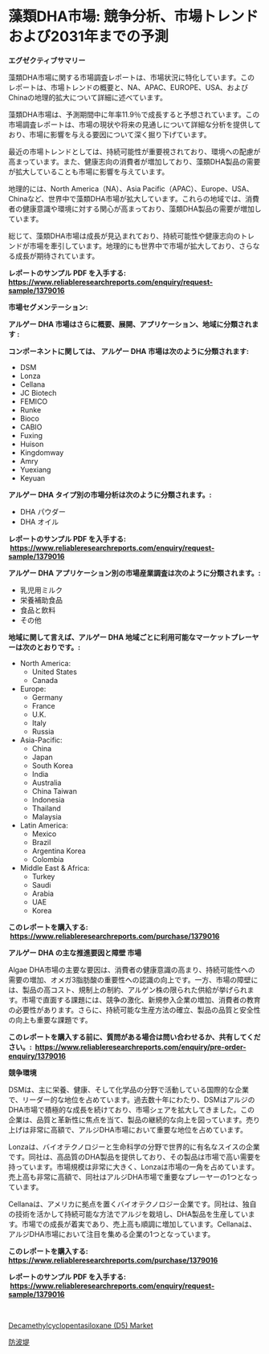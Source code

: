<p><h1>藻類DHA市場: 競争分析、市場トレンドおよび2031年までの予測</h1></p><p><strong>エグゼクティブサマリー</strong></p>
<p><p>藻類DHA市場に関する市場調査レポートは、市場状況に特化しています。このレポートは、市場トレンドの概要と、NA、APAC、EUROPE、USA、およびChinaの地理的拡大について詳細に述べています。</p><p>藻類DHA市場は、予測期間中に年率11.9％で成長すると予想されています。この市場調査レポートは、市場の現状や将来の見通しについて詳細な分析を提供しており、市場に影響を与える要因について深く掘り下げています。</p><p>最近の市場トレンドとしては、持続可能性が重要視されており、環境への配慮が高まっています。また、健康志向の消費者が増加しており、藻類DHA製品の需要が拡大していることも市場に影響を与えています。</p><p>地理的には、North America（NA）、Asia Pacific（APAC）、Europe、USA、Chinaなど、世界中で藻類DHA市場が拡大しています。これらの地域では、消費者の健康意識や環境に対する関心が高まっており、藻類DHA製品の需要が増加しています。</p><p>総じて、藻類DHA市場は成長が見込まれており、持続可能性や健康志向のトレンドが市場を牽引しています。地理的にも世界中で市場が拡大しており、さらなる成長が期待されています。</p></p>
<p><strong>レポートのサンプル PDF を入手する: <a href="https://www.reliableresearchreports.com/enquiry/request-sample/1379016">https://www.reliableresearchreports.com/enquiry/request-sample/1379016</a></strong></p>
<p><strong>市場セグメンテーション:</strong></p>
<p><strong> アルゲー DHA 市場はさらに概要、展開、アプリケーション、地域に分類されます :</strong></p>
<p><strong>コンポーネントに関しては、 アルゲー DHA 市場は次のように分類されます: &nbsp;</strong></p>
<p><ul><li>DSM</li><li>Lonza</li><li>Cellana</li><li>JC Biotech</li><li>FEMICO</li><li>Runke</li><li>Bioco</li><li>CABIO</li><li>Fuxing</li><li>Huison</li><li>Kingdomway</li><li>Amry</li><li>Yuexiang</li><li>Keyuan</li></ul></p>
<p><strong> アルゲー DHA タイプ別の市場分析は次のように分類されます。:</strong></p>
<p><ul><li>DHA パウダー</li><li>DHA オイル</li></ul></p>
<p><strong>レポートのサンプル PDF を入手する: &nbsp;<a href="https://www.reliableresearchreports.com/enquiry/request-sample/1379016">https://www.reliableresearchreports.com/enquiry/request-sample/1379016</a></strong></p>
<p><strong> アルゲー DHA アプリケーション別の市場産業調査は次のように分類されます。:</strong></p>
<p><ul><li>乳児用ミルク</li><li>栄養補助食品</li><li>食品と飲料</li><li>その他</li></ul></p>
<p><strong>地域に関して言えば、アルゲー DHA 地域ごとに利用可能なマーケットプレーヤーは次のとおりです。:</strong></p>
<p><ul>
    <li>
        North America:
        <ul>
            <li>United States</li>
            <li>Canada</li>
        </ul>
    </li>
    <li>
        Europe:
        <ul>
            <li>Germany</li>
            <li>France</li>
            <li>U.K.</li>
            <li>Italy</li>
            <li>Russia</li>
        </ul>
    </li>
    <li>
        Asia-Pacific:
        <ul>
            <li>China</li>
            <li>Japan</li>
            <li>South Korea</li>
            <li>India</li>
            <li>Australia</li>
            <li>China Taiwan</li>
            <li>Indonesia</li>
            <li>Thailand</li>
            <li>Malaysia</li>
        </ul>
    </li>
    <li>
        Latin America:
        <ul>
            <li>Mexico</li>
            <li>Brazil</li>
            <li>Argentina Korea</li>
            <li>Colombia</li>
        </ul>
    </li>
    <li>
        Middle East & Africa:
        <ul>
            <li>Turkey</li>
            <li>Saudi</li>
            <li>Arabia</li>
            <li>UAE</li>
            <li>Korea</li>
        </ul>
    </li>
    </ul></p>
<p><strong>このレポートを購入する: &nbsp;<a href="https://www.reliableresearchreports.com/purchase/1379016">https://www.reliableresearchreports.com/purchase/1379016</a></strong></p>
<p><strong>アルゲー DHA の主な推進要因と障壁 市場</strong></p>
<p><p>Algae DHA市場の主要な要因は、消費者の健康意識の高まり、持続可能性への需要の増加、オメガ3脂肪酸の重要性への認識の向上です。一方、市場の障壁には、製品の高コスト、規制上の制約、アルゲン株の限られた供給が挙げられます。市場で直面する課題には、競争の激化、新規参入企業の増加、消費者の教育の必要性があります。さらに、持続可能な生産方法の確立、製品の品質と安全性の向上も重要な課題です。</p></p>
<p><strong>このレポートを購入する前に、質問がある場合は問い合わせるか、共有してください。:&nbsp; <a href="https://www.reliableresearchreports.com/enquiry/pre-order-enquiry/1379016">https://www.reliableresearchreports.com/enquiry/pre-order-enquiry/1379016</a></strong></p>
<p><strong>競争環境</strong></p>
<p><p>DSMは、主に栄養、健康、そして化学品の分野で活動している国際的な企業で、リーダー的な地位を占めています。過去数十年にわたり、DSMはアルジのDHA市場で積極的な成長を続けており、市場シェアを拡大してきました。この企業は、品質と革新性に焦点を当て、製品の継続的な向上を図っています。売り上げは非常に高額で、アルジDHA市場において重要な地位を占めています。</p><p>Lonzaは、バイオテクノロジーと生命科学の分野で世界的に有名なスイスの企業です。同社は、高品質のDHA製品を提供しており、その製品は市場で高い需要を持っています。市場規模は非常に大きく、Lonzaは市場の一角を占めています。売上高も非常に高額で、同社はアルジDHA市場で重要なプレーヤーの1つとなっています。</p><p>Cellanaは、アメリカに拠点を置くバイオテクノロジー企業です。同社は、独自の技術を活かして持続可能な方法でアルジを栽培し、DHA製品を生産しています。市場での成長が着実であり、売上高も順調に増加しています。Cellanaは、アルジDHA市場において注目を集める企業の1つとなっています。</p></p>
<p><strong>このレポートを購入する: &nbsp; <a href="https://www.reliableresearchreports.com/purchase/1379016">https://www.reliableresearchreports.com/purchase/1379016</a></strong></p>
<p><strong>レポートのサンプル PDF を入手する: &nbsp;<a href="https://www.reliableresearchreports.com/enquiry/request-sample/1379016">https://www.reliableresearchreports.com/enquiry/request-sample/1379016</a></strong><strong></strong></p>
<p>&nbsp;</p>
<p><p><a href="https://github.com/Hazelklievgspy6vdcsmu106w/Market-Research-Report-List-1/blob/main/decamethylcyclopentasiloxane-d5-market.md">Decamethylcyclopentasiloxane (D5) Market</a></p><p><a href="https://medium.com/@melliestracke2023/%E9%98%B2%E6%B3%A2%E5%A0%A4%E5%B8%82%E5%A0%B4%E3%82%A4%E3%83%B3%E3%82%B5%E3%82%A4%E3%83%88-%E5%B8%82%E5%A0%B4%E5%8B%95%E5%90%91-%E6%88%90%E9%95%B7-2024%E5%B9%B4%E3%81%8B%E3%82%892031%E5%B9%B4%E3%81%BE%E3%81%A7%E3%81%AE%E4%BA%88%E6%B8%AC-d3cc9a6e0830">防波堤</a></p></p>